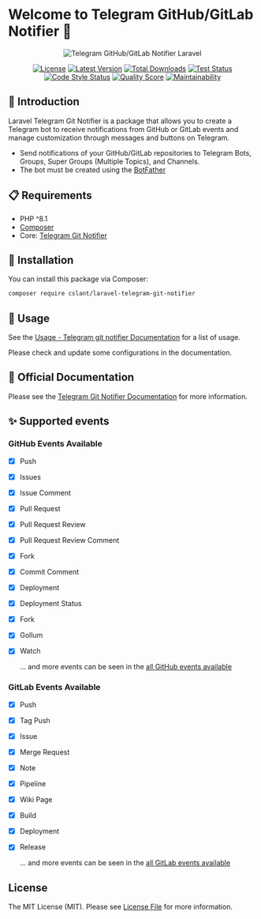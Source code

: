 # Welcome to Telegram GitHub/GitLab Notifier 👋

<p align="center">
  <img alt="Telegram GitHub/GitLab Notifier Laravel" src="resources/images/telegram-git-notifier-laravel.png" />
</p>

<p align="center">
<a href="#"><img src="https://img.shields.io/github/license/cslant/laravel-telegram-git-notifier.svg?style=flat-square" alt="License"></a>
<a href="https://github.com/cslant/laravel-telegram-git-notifier/releases"><img src="https://img.shields.io/github/release/cslant/laravel-telegram-git-notifier.svg?style=flat-square" alt="Latest Version"></a>
<a href="https://packagist.org/packages/cslant/laravel-telegram-git-notifier"><img src="https://img.shields.io/packagist/dt/cslant/laravel-telegram-git-notifier.svg?style=flat-square" alt="Total Downloads"></a>
<a href="https://github.com/cslant/laravel-telegram-git-notifier/actions/workflows/setup_test.yml"><img src="https://img.shields.io/github/actions/workflow/status/cslant/laravel-telegram-git-notifier/setup_test.yml?label=tests&branch=main" alt="Test Status"></a>
<a href="https://github.com/cslant/laravel-telegram-git-notifier/actions/workflows/php-cs-fixer.yml"><img src="https://img.shields.io/github/actions/workflow/status/cslant/laravel-telegram-git-notifier/php-cs-fixer.yml?label=code%20style&branch=main" alt="Code Style Status"></a>
<a href="https://scrutinizer-ci.com/g/cslant/laravel-telegram-git-notifier"><img src="https://img.shields.io/scrutinizer/g/cslant/laravel-telegram-git-notifier.svg?style=flat-square" alt="Quality Score"></a>
<a href="https://codeclimate.com/github/cslant/laravel-telegram-git-notifier/maintainability"><img src="https://api.codeclimate.com/v1/badges/a4f72c7bdd4200cf3dda/maintainability" alt="Maintainability"></a>
</p>

## 📝 Introduction

Laravel Telegram Git Notifier is a package that allows you to create a Telegram bot to receive notifications from GitHub
or GitLab events and manage customization through messages and buttons on Telegram.

- Send notifications of your GitHub/GitLab repositories to Telegram Bots, Groups, Super Groups (Multiple Topics), and
  Channels.
- The bot must be created using the [BotFather](https://core.telegram.org/bots#6-botfather)

## 📋 Requirements

- PHP ^8.1
- [Composer](https://getcomposer.org/)
- Core: [Telegram Git Notifier](https://github.com/cslant/telegram-git-notifier.git)

## 🔧 Installation

You can install this package via Composer:

```bash
composer require cslant/laravel-telegram-git-notifier
```

## 🚀 Usage

See the [Usage - Telegram git notifier Documentation](https://docs.cslant.com/telegram-git-notifier/usage/first_test)
for a list of usage.

Please check and update some configurations in the documentation.

## 📖 Official Documentation

Please see the [Telegram Git Notifier Documentation](https://docs.cslant.com/telegram-git-notifier/) for more
information.

## ✨ Supported events

### GitHub Events Available

- [x] Push
- [x] Issues
- [x] Issue Comment
- [x] Pull Request
- [x] Pull Request Review
- [x] Pull Request Review Comment
- [x] Fork
- [x] Commit Comment
- [x] Deployment
- [x] Deployment Status
- [x] Fork
- [x] Gollum
- [x] Watch

  ... and more events can be seen in the [all GitHub events available](https://docs.cslant.com/telegram-git-notifier/prologue/event-availability/github)

### GitLab Events Available

- [x] Push
- [x] Tag Push
- [x] Issue
- [x] Merge Request
- [x] Note
- [x] Pipeline
- [x] Wiki Page
- [x] Build
- [x] Deployment
- [x] Release

  ... and more events can be seen in the [all GitLab events available](https://docs.cslant.com/telegram-git-notifier//prologue/event-availability/gitlab)

## License

The MIT License (MIT). Please see [License File](LICENSE) for more information.
